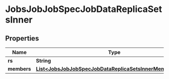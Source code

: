 

# JobsJobJobSpecJobDataReplicaSetsInner


## Properties

| Name | Type | Description | Notes |
|------------ | ------------- | ------------- | -------------|
|**rs** | **String** |  |  [optional] |
|**members** | [**List&lt;JobsJobJobSpecJobDataReplicaSetsInnerMembersInner&gt;**](JobsJobJobSpecJobDataReplicaSetsInnerMembersInner.md) |  |  [optional] |



